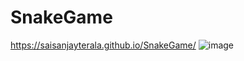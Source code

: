 # SnakeGame
 https://saisanjayterala.github.io/SnakeGame/
![image](https://github.com/user-attachments/assets/e8ce32cb-6f4d-466f-895f-fb9ac3ccf72d)
